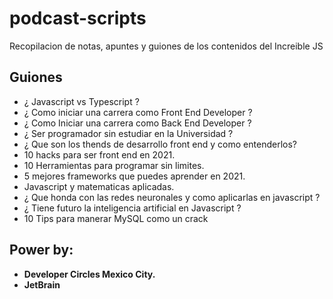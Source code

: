 # podcast-scripts
Recopilacion de notas, apuntes y guiones de los contenidos del Increible JS

## Guiones

* ¿ Javascript vs Typescript ?
* ¿ Como iniciar una carrera como Front End Developer ?
* ¿ Como Iniciar una carrera como Back End Developer ?
* ¿ Ser programador sin estudiar en la Universidad ?
* ¿ Que son los thends de desarrollo front end y como entenderlos?
* 10 hacks para ser front end en 2021.
* 10 Herramientas para programar sin limites.
* 5 mejores frameworks que puedes aprender en 2021.
* Javascript y matematicas aplicadas.
* ¿ Que honda con las redes neuronales y como aplicarlas en javascript ?
* ¿ Tiene futuro la inteligencia artificial en Javascript ?
* 10 Tips para manerar MySQL como un crack

## Power by: 

* **Developer Circles Mexico City.**
* **JetBrain**
